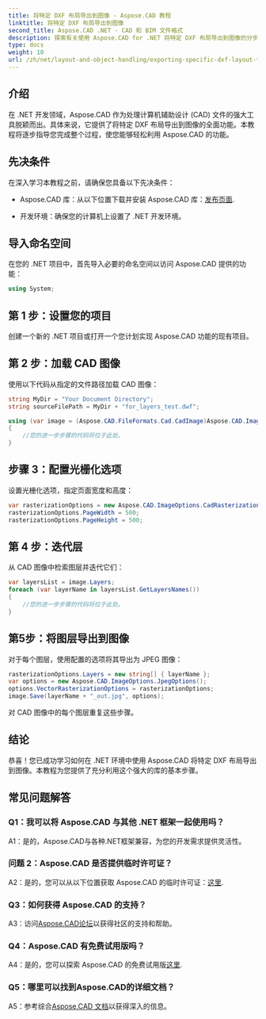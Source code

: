 ```yaml
---
title: 将特定 DXF 布局导出到图像 - Aspose.CAD 教程
linktitle: 将特定 DXF 布局导出到图像
second_title: Aspose.CAD .NET - CAD 和 BIM 文件格式
description: 探索有关使用 Aspose.CAD for .NET 将特定 DXF 布局导出到图像的分步指南。通过这个强大的教程最大限度地提高您的 .NET 开发效率。
type: docs
weight: 10
url: /zh/net/layout-and-object-handling/exporting-specific-dxf-layout-to-image/
---
```

## 介绍

在 .NET 开发领域，Aspose.CAD 作为处理计算机辅助设计 (CAD) 文件的强大工具脱颖而出。具体来说，它提供了将特定 DXF 布局导出到图像的全面功能。本教程将逐步指导您完成整个过程，使您能够轻松利用 Aspose.CAD 的功能。

## 先决条件

在深入学习本教程之前，请确保您具备以下先决条件：

-  Aspose.CAD 库：从以下位置下载并安装 Aspose.CAD 库：[发布页面](https://releases.aspose.com/cad/net/).

- 开发环境：确保您的计算机上设置了 .NET 开发环境。

## 导入命名空间

在您的 .NET 项目中，首先导入必要的命名空间以访问 Aspose.CAD 提供的功能：

```csharp
using System;
```

## 第 1 步：设置您的项目

创建一个新的 .NET 项目或打开一个您计划实现 Aspose.CAD 功能的现有项目。

## 第 2 步：加载 CAD 图像

使用以下代码从指定的文件路径加载 CAD 图像：

```csharp
string MyDir = "Your Document Directory";
string sourceFilePath = MyDir + "for_layers_test.dwf";

using (var image = (Aspose.CAD.FileFormats.Cad.CadImage)Aspose.CAD.Image.Load(sourceFilePath))
{
    //您的进一步步骤的代码将位于此处。
}
```

## 步骤 3：配置光栅化选项

设置光栅化选项，指定页面宽度和高度：

```csharp
var rasterizationOptions = new Aspose.CAD.ImageOptions.CadRasterizationOptions();
rasterizationOptions.PageWidth = 500;
rasterizationOptions.PageHeight = 500;
```

## 第 4 步：迭代层

从 CAD 图像中检索图层并迭代它们：

```csharp
var layersList = image.Layers;
foreach (var layerName in layersList.GetLayersNames())
{
    //您的进一步步骤的代码将位于此处。
}
```

## 第5步：将图层导出到图像

对于每个图层，使用配置的选项将其导出为 JPEG 图像：

```csharp
rasterizationOptions.Layers = new string[] { layerName };
var options = new Aspose.CAD.ImageOptions.JpegOptions();
options.VectorRasterizationOptions = rasterizationOptions;
image.Save(layerName + "_out.jpg", options);
```

对 CAD 图像中的每个图层重复这些步骤。

## 结论

恭喜！您已成功学习如何在 .NET 环境中使用 Aspose.CAD 将特定 DXF 布局导出到图像。本教程为您提供了充分利用这个强大的库的基本步骤。

## 常见问题解答

### Q1：我可以将 Aspose.CAD 与其他 .NET 框架一起使用吗？

A1：是的，Aspose.CAD与各种.NET框架兼容，为您的开发需求提供灵活性。

### 问题 2：Aspose.CAD 是否提供临时许可证？

 A2：是的，您可以从以下位置获取 Aspose.CAD 的临时许可证：[这里](https://purchase.aspose.com/temporary-license/).

### Q3：如何获得 Aspose.CAD 的支持？

 A3：访问[Aspose.CAD论坛](https://forum.aspose.com/c/cad/19)以获得社区的支持和帮助。

### Q4：Aspose.CAD 有免费试用版吗？

 A4：是的，您可以探索 Aspose.CAD 的免费试用版[这里](https://releases.aspose.com/).

### Q5：哪里可以找到Aspose.CAD的详细文档？

 A5：参考综合[Aspose.CAD 文档](https://reference.aspose.com/cad/net/)以获得深入的信息。
